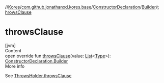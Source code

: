 //[Kores](../../../index.md)/[com.github.jonathanxd.kores.base](../../index.md)/[ConstructorDeclaration](../index.md)/[Builder](index.md)/[throwsClause](throws-clause.md)



# throwsClause  
[jvm]  
Content  
open override fun [throwsClause](throws-clause.md)(value: [List](https://kotlinlang.org/api/latest/jvm/stdlib/kotlin.collections/-list/index.html)<[Type](https://docs.oracle.com/javase/8/docs/api/java/lang/reflect/Type.html)>): [ConstructorDeclaration.Builder](index.md)  
More info  


See [ThrowsHolder.throwsClause](../../-throws-holder/throws-clause.md)

  



